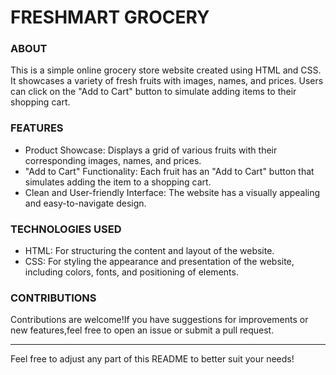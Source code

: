 # FRESHMART GROCERY

### ABOUT
This is a simple online grocery store website created using HTML and CSS. It showcases a variety of fresh fruits with images, names, and prices. Users can click on the "Add to Cart" button to simulate adding items to their shopping cart.

### FEATURES
* Product Showcase: Displays a grid of various fruits with their corresponding images, names, and prices.
* "Add to Cart" Functionality: Each fruit has an "Add to Cart" button that simulates adding the item to a shopping cart.
* Clean and User-friendly Interface: The website has a visually appealing and easy-to-navigate design.

### TECHNOLOGIES USED
* HTML: For structuring the content and layout of the website.
* CSS: For styling the appearance and presentation of the website, including colors, fonts, and positioning of elements.

### CONTRIBUTIONS
Contributions are welcome!If you have suggestions for improvements or new features,feel free to open an issue or submit a pull request.
***
Feel free to adjust any part of this README to better suit your needs!
